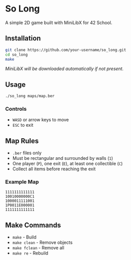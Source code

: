 # So Long

A simple 2D game built with MiniLibX for 42 School.

## Installation

```bash
git clone https://github.com/your-username/so_long.git
cd so_long
make
```

*MiniLibX will be downloaded automatically if not present.*

## Usage

```bash
./so_long maps/map.ber
```

### Controls
- `WASD` or arrow keys to move
- `ESC` to exit

## Map Rules
- `.ber` files only
- Must be rectangular and surrounded by walls (`1`)
- One player (`P`), one exit (`E`), at least one collectible (`C`)
- Collect all items before reaching the exit

### Example Map
```
1111111111111
10010000000C1
1000011111001
1P0011E000001
1111111111111
```

## Make Commands
- `make` - Build
- `make clean` - Remove objects
- `make fclean` - Remove all
- `make re` - Rebuild
